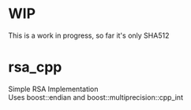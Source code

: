 # WIP
This is a work in progress, so far it's only SHA512
# rsa_cpp
Simple RSA Implementation\
Uses boost::endian and boost::multiprecision::cpp_int
